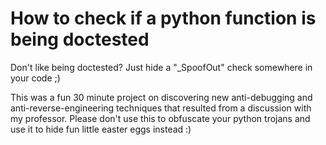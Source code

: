 # How to check if a python function is being doctested

Don't like being doctested? Just hide a "_SpoofOut" check somewhere in your code ;)

This was a fun 30 minute project on discovering new anti-debugging and anti-reverse-engineering techniques that resulted from a discussion  with my professor. Please don't use this to obfuscate your python trojans and use it to hide fun little easter eggs instead :)